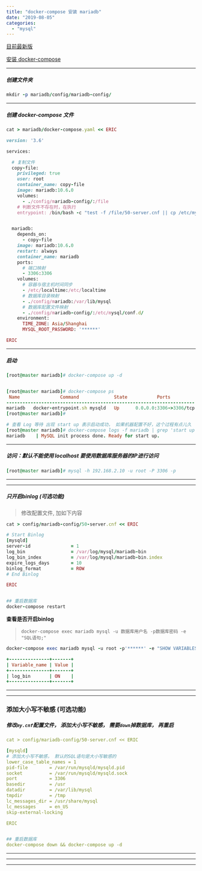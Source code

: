 ```yaml
---
title: "docker-compose 安装 mariadb"
date: "2019-08-05"
categories: 
  - "mysql"
---
```


[目前最新版](https://hub.docker.com/_/mariadb?tab=tags "目前最新版")

[安装 docker-compose](http://www.dev-share.top/2019/06/12/%e5%ae%89%e8%a3%85-docker-compose/ "安装 docker-compose")

* * *

##### 创建文件夹

```ruby
mkdir -p mariadb/config/mariadb-config/

```

* * *

##### 创建 docker-compose 文件

```ruby
cat > mariadb/docker-compose.yaml << ERIC

version: '3.6'

services:

  # 复制文件
  copy-file:
    privileged: true
    user: root
    container_name: copy-file
    image: mariadb:10.6.0
    volumes:
      - ./config/mariadb-config/:/file
    # 判断文件不存在时，在执行
    entrypoint: /bin/bash -c "test -f /file/50-server.cnf || cp /etc/mysql/mariadb.conf.d/50-server.cnf /file/50-server.cnf"


  mariadb:
    depends_on:
      - copy-file
    image: mariadb:10.6.0
    restart: always
    container_name: mariadb
    ports:
      # 端口映射
      - 3306:3306
    volumes:
      # 容器与宿主机时间同步
      - /etc/localtime:/etc/localtime
      # 数据库目录映射
      - ./config/mariadb:/var/lib/mysql
      # 数据库配置文件映射
      - ./config/mariadb-config/:/etc/mysql/conf.d/
    environment:
      TIME_ZONE: Asia/Shanghai
      MYSQL_ROOT_PASSWORD: '******'

ERIC

```

* * *

##### 启动

```ruby
[root@master mariadb]# docker-compose up -d


[root@master mariadb]# docker-compose ps
 Name               Command             State           Ports
----------------------------------------------------------------------
mariadb   docker-entrypoint.sh mysqld   Up      0.0.0.0:3306->3306/tcp
[root@master mariadb]#

# 查看 Log 等待 出现 start up 表示启动成功， 如果机器配置不好，这个过程有点儿久
[root@master mariadb]# docker-compose logs -f mariadb | grep 'start up'
mariadb    | MySQL init process done. Ready for start up.

```

* * *

##### 访问：默认不能使用 localhost 要使用数据库服务器的IP进行访问

```ruby
[root@master mariadb]# mysql -h 192.168.2.10 -u root -P 3306 -p
```

* * *

* * *

##### 只开启binlog (可选功能)

> 修改配置文件, 加如下内容

```ruby
cat > config/mariadb-config/50-server.cnf << ERIC

# Start Binlog
[mysqld]
server-id               = 1
log_bin                 = /var/log/mysql/mariadb-bin
log_bin_index           = /var/log/mysql/mariadb-bin.index
expire_logs_days        = 10
binlog_format           = ROW
# End Binlog

ERIC


## 重启数据库
docker-compose restart

```

**查看是否开启binlog**

> `docker-compose exec mariadb mysql -u 数据库用户名 -p数据库密码 -e "SQL语句;"`

```ruby
docker-compose exec mariadb mysql -u root -p'******' -e "SHOW VARIABLES LIKE 'log_bin';"

+---------------+-------+
| Variable_name | Value |
+---------------+-------+
| log_bin       | ON    |
+---------------+-------+

```

* * *

* * *

### 添加大小写不敏感 (可选功能)

##### 修改`my.cnf`配置文件， 添加大小写不敏感， 需要`down`掉数据库， 再重启

```yaml
cat > config/mariadb-config/50-server.cnf << ERIC

[mysqld]
# 添加大小写不敏感， 默认的SQL语句是大小写敏感的
lower_case_table_names = 1
pid-file        = /var/run/mysqld/mysqld.pid
socket          = /var/run/mysqld/mysqld.sock
port            = 3306
basedir         = /usr
datadir         = /var/lib/mysql
tmpdir          = /tmp
lc_messages_dir = /usr/share/mysql
lc_messages     = en_US
skip-external-locking

ERIC


## 重启数据库
docker-compose down && docker-compose up -d

```

* * *

* * *

* * *
